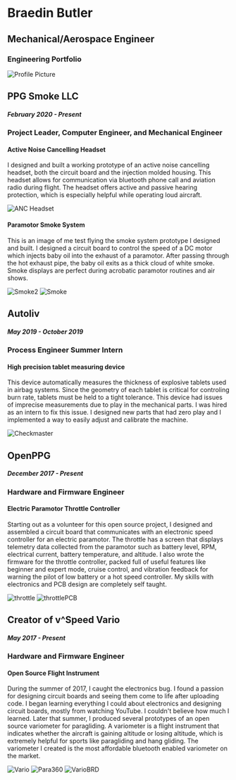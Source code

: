 # Braedin Butler 
## Mechanical/Aerospace Engineer
### Engineering Portfolio 

![Profile Picture](./IMG_1514_smaller.png)


## PPG Smoke LLC
##### February 2020 - Present
### Project Leader, Computer Engineer, and Mechanical Engineer
#### Active Noise Cancelling Headset
I designed and built a working prototype of an active noise cancelling headset, both the circuit board and the injection molded housing. This headset allows for communication via bluetooth phone call and aviation radio during flight. The headset offers active and passive hearing protection, which is especially helpful while operating loud aircraft.

![ANC Headset](./headset_render_smaller.png)

#### Paramotor Smoke System
This is an image of me test flying the smoke system prototype I designed and built. I designed a circuit board to control the speed of a DC motor which injects baby oil into the exhaust of a paramotor. After passing through the hot exhaust pipe, the baby oil exits as a thick cloud of white smoke. Smoke displays are perfect during acrobatic paramotor routines and air shows.

![Smoke2](./smoke_system2_smaller.png) ![Smoke](./smoke_system_smaller.png) 

## Autoliv
##### May 2019 - October 2019
### Process Engineer Summer Intern
#### High precision tablet measuring device
This device automatically measures the thickness of explosive tablets used in airbag systems. Since the geometry of each tablet is critical for controling burn rate, tablets must be held to a tight tolerance. This device had issues of imprecise measurements due to play in the mechanical parts. I was hired as an intern to fix this issue. I designed new parts that had zero play and I implemented a way to easily adjust and calibrate the machine.

![Checkmaster](./checkmaster_smaller.png)

## OpenPPG
##### December 2017 - Present
### Hardware and Firmware Engineer
#### Electric Paramotor Throttle Controller
Starting out as a volunteer for this open source project, I designed and assembled a circuit board that communicates with an electronic speed controller for an electric paramotor. The throttle has a screen that displays telemetry data collected from the paramotor such as battery level, RPM, electrical current, battery temperature, and altitude. I also wrote the firmware for the throttle controller, packed full of useful features like beginner and expert mode, cruise control, and vibration feedback for warning the pilot of low battery or a hot speed controller. My skills with electronics and PCB design are completely self taught.

![throttle](./throttle_smaller.png) ![throttlePCB](./throttle_pcb_smaller.png)

## Creator of v^Speed Vario
##### May 2017 - Present
### Hardware and Firmware Engineer
#### Open Source Flight Instrument
During the summer of 2017, I caught the electronics bug. I found a passion for designing circuit boards and seeing them come to life after uploading code. I began learning everything I could about electronics and designing circuit boards, mostly from watching YouTube. I couldn't believe how much I learned. Later that summer, I produced several prototypes of an open source variometer for paragliding. A variometer is a flight instrument that indicates whether the aircraft is gaining altitude or losing altitude, which is extremely helpful for sports like paragliding and hang gliding. The variometer I created is the most affordable bluetooth enabled variometer on the market.

![Vario](./vario_smaller.png) ![Para360](./paragliding360crop.png)
![VarioBRD](./vario_brd_smaller.png)
